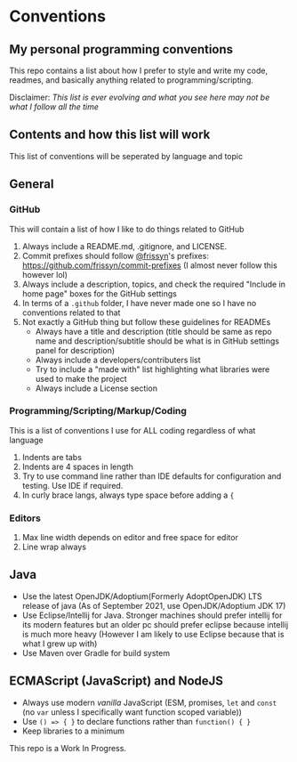 # Conventions
## My personal programming conventions

This repo contains a list about how I prefer to style and write my code, readmes, and basically anything related to programming/scripting.

Disclaimer: *This list is ever evolving and what you see here may not be what I follow all the time*

## Contents and how this list will work

This list of conventions will be seperated by language and topic

## General

### GitHub

This will contain a list of how I like to do things related to GitHub

1. Always include a README.md, .gitignore, and LICENSE.
2. Commit prefixes should follow [@frissyn](https://github.com/frissyn)'s prefixes: https://github.com/frissyn/commit-prefixes (I almost never follow this however lol)
3. Always include a description, topics, and check the required "Include in home page" boxes for the GitHub settings
4. In terms of a `.github` folder, I have never made one so I have no conventions related to that
5. Not exactly a GitHub thing but follow these guidelines for READMEs
	* Always have a title and description (title should be same as repo name and description/subtitle should be what is in GitHub settings panel for description)
	* Always include a developers/contributers list
	* Try to include a "made with" list highlighting what libraries were used to make the project
	* Always include a License section

### Programming/Scripting/Markup/Coding

This is a list of conventions I use for ALL coding regardless of what language

1. Indents are tabs
2. Indents are 4 spaces in length
3. Try to use command line rather than IDE defaults for configuration and testing. Use IDE if required.
4. In curly brace langs, always type space before adding a `{`

### Editors

1. Max line width depends on editor and free space for editor
2. Line wrap always

## Java

* Use the latest OpenJDK/Adoptium(Formerly AdoptOpenJDK) LTS release of java (As of September 2021, use OpenJDK/Adoptium JDK 17)
* Use Eclipse/Intellij for Java. Stronger machines should prefer intellij for its modern features but an older pc should prefer eclipse because intellij is much more heavy (However I am likely to use Eclipse because that is what I grew up with)
* Use Maven over Gradle for build system

## ECMAScript (JavaScript) and NodeJS

* Always use modern *vanilla* JavaScript (ESM, promises, `let` and `const` (no `var` unless I specifically want function scoped variable))
* Use `() => { }` to declare functions rather than `function() { }`
* Keep libraries to a minimum

This repo is a Work In Progress.










